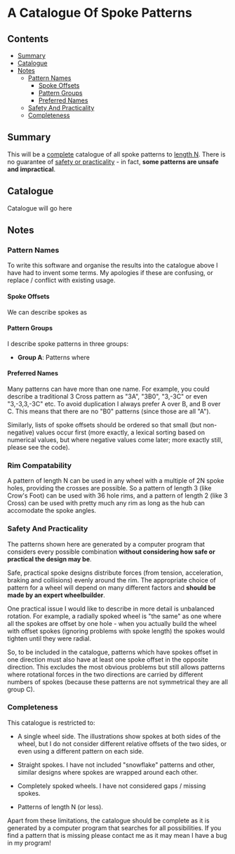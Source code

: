 
# A Catalogue Of Spoke Patterns

## Contents

* [Summary](#summary)
* [Catalogue](#catalogue)
* [Notes](#notes)
  * [Pattern Names](#pattern-names)
    * [Spoke Offsets](#spoke-offsets)
    * [Pattern Groups](#pattern-groups)
    * [Preferred Names](#preferred-names)
  * [Safety And Practicality](#safety-and-practicality)
  * [Completeness](#completeness)

## Summary

This will be a [complete](#complete) catalogue of all spoke patterns
to [length N](#pattern-names).  There is no guarantee of [safety or
practicality](#safety-and-practicality) - in fact, **some patterns are
unsafe and impractical**.

## Catalogue

Catalogue will go here

## Notes

### Pattern Names

To write this software and organise the results into the catalogue
above I have had to invent some terms.  My apologies if these are
confusing, or replace / conflict with existing usage.

#### Spoke Offsets

We can describe spokes as 

#### Pattern Groups

I describe spoke patterns in three groups:

* **Group A**: Patterns where 

#### Preferred Names

Many patterns can have more than one name.  For example, you could
describe a traditional 3 Cross pattern as "3A", "3B0", "3,-3C" or even
"3,-3,3,-3C" etc.  To avoid duplication I always prefer A over B, and
B over C.  This means that there are no "B0" patterns (since those are
all "A").

Similarly, lists of spoke offsets should be ordered so that small (but
non-negative) values occur first (more exactly, a lexical sorting
based on numerical values, but where negative values come later; more
exactly still, please see the code).

### Rim Compatability

A pattern of length N can be used in any wheel with a multiple of 2N
spoke holes, providing the crosses are possible.  So a pattern of
length 3 (like Crow's Foot) can be used with 36 hole rims, and a
pattern of length 2 (like 3 Cross) can be used with pretty much any
rim as long as the hub can accomodate the spoke angles.

### Safety And Practicality

The patterns shown here are generated by a computer program that
considers every possible combination **without considering how safe
or practical the design may be**.

Safe, practical spoke designs distribute forces (from tension,
acceleration, braking and collisions) evenly around the rim.  The
appropriate choice of pattern for a wheel will depend on many
different factors and **should be made by an expert wheelbuilder**.

One practical issue I would like to describe in more detail is
unbalanced rotation.  For example, a radially spoked wheel is "the
same" as one where all the spokes are offset by one hole - when you
actually build the wheel with offset spokes (ignoring problems with
spoke length) the spokes would tighten until they were radial.

So, to be included in the catalogue, patterns which have spokes offset
in one direction must also have at least one spoke offset in the
opposite direction.  This excludes the most obvious problems but still
allows patterns where rotational forces in the two directions are
carried by different numbers of spokes (because these patterns are not
symmetrical they are all group C).

### Completeness

This catalogue is restricted to:

* A single wheel side.  The illustrations show spokes at both sides of
  the wheel, but I do not consider different relative offsets of the
  two sides, or even using a different pattern on each side.

* Straight spokes.  I have not included "snowflake" patterns and
  other, similar designs where spokes are wrapped around each other.

* Completely spoked wheels.  I have not considered gaps / missing
  spokes.

* Patterns of length N (or less).

Apart from these limitations, the catalogue should be complete as it
is generated by a computer program that searches for all
possibilities.  If you find a pattern that is missing please contact
me as it may mean I have a bug in my program!
